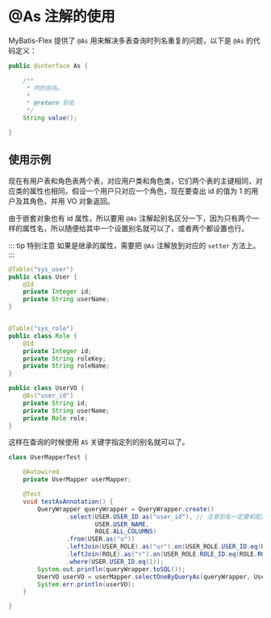 # @As 注解的使用

MyBatis-Flex 提供了 `@As` 用来解决多表查询时列名重复的问题，以下是 `@As` 的代码定义：

```java
public @interface As {

    /**
     * 列的别名。
     *
     * @return 别名
     */
    String value();

}
```

## 使用示例

现在有用户表和角色表两个表，对应用户类和角色类，它们两个表的主键相同，对应类的属性也相同。假设一个用户只对应一个角色，现在要查出
id 的值为 1 的用户及其角色，并用 VO 对象返回。

由于嵌套对象也有 id 属性，所以要用 `@As` 注解起别名区分一下，因为只有两个一样的属性名，所以随便给其中一个设置别名就可以了，或者两个都设置也行。

::: tip 特别注意
如果是继承的属性，需要把 `@As` 注解放到对应的 `setter` 方法上。
:::

```java
@Table("sys_user")
public class User {
    @Id
    private Integer id;
    private String userName;
}


@Table("sys_role")
public class Role {
    @Id
    private Integer id;
    private String roleKey;
    private String roleName;
}

public class UserVO {
    @As("user_id")
    private String id;
    private String userName;
    private Role role;
}
```

这样在查询的时候使用 `AS` 关键字指定列的别名就可以了。

```java
class UserMapperTest {

    @Autowired
    private UserMapper userMapper;

    @Test
    void testAsAnnotation() {
        QueryWrapper queryWrapper = QueryWrapper.create()
                .select(USER.USER_ID.as("user_id"), // 注意别名一定要和配置的一模一样
                        USER.USER_NAME, 
                        ROLE.ALL_COLUMNS)
                .from(USER.as("u"))
                .leftJoin(USER_ROLE).as("ur").on(USER_ROLE.USER_ID.eq(USER.USER_ID))
                .leftJoin(ROLE).as("r").on(USER_ROLE.ROLE_ID.eq(ROLE.ROLE_ID))
                .where(USER.USER_ID.eq(1));
        System.out.println(queryWrapper.toSQL());
        UserVO userVO = userMapper.selectOneByQueryAs(queryWrapper, UserVO.class);
        System.err.println(userVO);
    }

}
```
